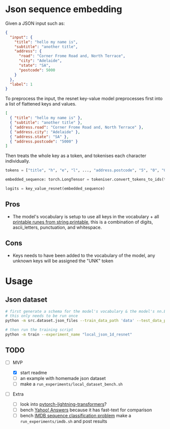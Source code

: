 # Json sequence embedding

Given a JSON input such as:

```json
{
  "input": {
    "title": "hello my name is",
    "subtitle": "another title",
    "address": {
      "road": "Corner Frome Road and, North Terrace",
      "city": "Adelaide",
      "state": "SA",
      "postcode": 5000
    }
  },
  "label": 1
}
```

To preprocess the input, the resnet key-value model preprocesses first into a list of flattened keys and values.

```json
[
  { "title": "hello my name is" },
  { "subtitle": "another title" },
  { "address.road": "Corner Frome Road and, North Terrace" },
  { "address.city": "Adelaide" },
  { "address.state": "SA" },
  { "address.postcode": "5000" }
]
```

Then treats the whole key as a token, and tokenises each character individually.

```python
tokens = ["title", "h", "e", "l", ..., "address.postcode", "5", "0", "0", "0"]

embedded_sequence: torch.LongTensor = tokeniser.convert_tokens_to_ids(tokens)

logits = key_value_resnet(embedded_sequence)
```

## Pros

- The model's vocabulary is setup to use all keys in the vocabulary + all [printable runes from string.printable](https://docs.python.org/3/library/string.html#string.printable), this is a combination of digits, ascii_letters, punctuation, and whitespace.

## Cons

- Keys needs to have been added to the vocabulary of the model, any unknown keys will be assigned the "UNK" token

# Usage

## Json dataset

```bash
# first generate a schema for the model's vocabulary & the model's nn.Embed, we'll put the schema in the dataset folder
# this only needs to be run once
python -m src.dataset.json_files --train_data_path 'data' --test_data_path 'data' --schema_path 'data/schema.json' --write_to_path True

# then run the training script
python -m train --experiment_name "local_json_1d_resnet"
```

## TODO

- [ ] MVP

  - [x] start readme
  - [ ] an example with homemade json dataset
  - [ ] make a `run_experiments/local_dataset_bench.sh`

- [ ] Extra

  - [ ] look into [pytorch-lightning-transformers](https://lightning-transformers.readthedocs.io/en/latest/tasks/nlp/text_classification.html)?
  - [ ] bench [Yahoo\! Answers](https://paperswithcode.com/sota/text-classification-on-yahoo-answers) because it has fast-text for comparison
  - [ ] bench [IMDB sequence classification problem](https://paperswithcode.com/sota/text-classification-on-imdb) make a `run_experiments/imdb.sh` and post results
